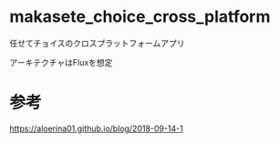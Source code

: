 # makasete_choice_cross_platform

任せてチョイスのクロスプラットフォームアプリ

アーキテクチャはFluxを想定

# 参考

https://aloerina01.github.io/blog/2018-09-14-1